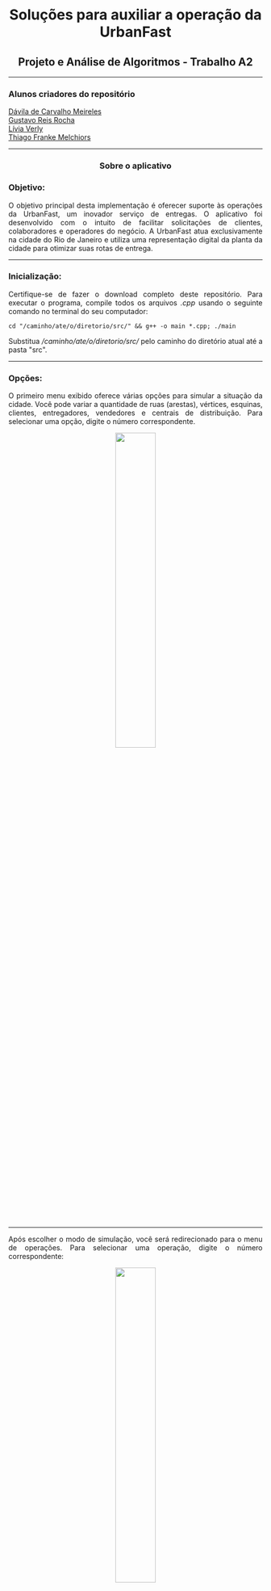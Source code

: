 <h1 align="center">Soluções para auxiliar a operação da UrbanFast</h1>
<h2 align="center">Projeto e Análise de Algoritmos - Trabalho A2</h2>

<hr>

<h3> Alunos criadores do repositório </h3>

<a href = "https://github.com/davilameireles"> Dávila de Carvalho Meireles <a/>
<br>
<a href = "https://github.com/gustavorrocha"> Gustavo Reis Rocha <a/>
<br>
<a href = "https://github.com/liviaverly"> Lívia Verly <a/>
<br>
<a href = "https://github.com/TFrankeM"> Thiago Franke Melchiors <a/>

<hr>

<h3 align="center"> <b>Sobre o aplicativo</b> </h3>

<h3>Objetivo:</h3>
<p align="justify">
    O objetivo principal desta implementação é oferecer suporte às operações da UrbanFast, um inovador serviço de entregas. O aplicativo foi desenvolvido com o intuito de facilitar solicitações de clientes, colaboradores e operadores do negócio. A UrbanFast atua exclusivamente na cidade do Rio de Janeiro e utiliza uma representação digital da planta da cidade para otimizar suas rotas de entrega.
</p>

<hr>

<h3>Inicialização:</h3>
<p align="justify">
    Certifique-se de fazer o download completo deste repositório. Para executar o programa, compile todos os arquivos <i>.cpp</i> usando o seguinte comando no terminal do seu computador:
</p>

	cd "/caminho/ate/o/diretorio/src/" && g++ -o main *.cpp; ./main
 
<p align="justify">
    Substitua <i>/caminho/ate/o/diretorio/src/</i> pelo caminho do diretório atual até a pasta "src".
</p>

<hr>

<h3>Opções:</h3>
<p align="justify">
    O primeiro menu exibido oferece várias opções para simular a situação da cidade. Você pode variar a quantidade de ruas (arestas), vértices, esquinas, clientes, entregadores, vendedores e centrais de distribuição. Para selecionar uma opção, digite o número correspondente.
</p>

<div align="center">
	<img src = "imagem do menu principal" width=40%> 
</div>

<hr>

<p align="justify">
    Após escolher o modo de simulação, você será redirecionado para o menu de operações. Para selecionar uma operação, digite o número correspondente:
</p>

<div align="center">
	<img src = "imagem do menu de operações" width=40%> 
</div>

<hr>

<p align="justify"> 
    Nenhuma biblioteca extra é necessária.
</p>

